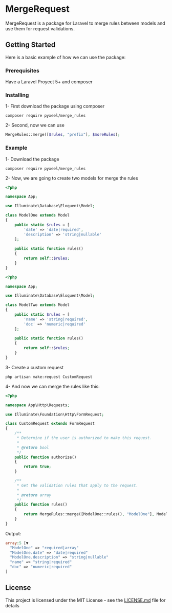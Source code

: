 # MergeRequest

MergeRequest is a package for Laravel to merge rules between models and use them for request validations.

## Getting Started

Here is a basic example of how we can use the package:

### Prerequisites

Have a Laravel Proyect 5+ and composer

### Installing

1- First download the package using composer

```
composer require pyxeel/merge_rules
```

2- Second, now we can use

```php
MergeRules::merge([$rules, "prefix"], $moreRules);
```

### Example

1- Download the package

```
composer require pyxeel/merge_rules
```

2- Now, we are going to create two models for merge the rules

```php
<?php

namespace App;

use Illuminate\Database\Eloquent\Model;

class ModelOne extends Model
{
    public static $rules = [
        'date' => 'date|required',
        'description' => 'string|nullable'
    ];
    
    public static function rules()
    {
        return self::$rules;
    }
}

```

```php
<?php

namespace App;

use Illuminate\Database\Eloquent\Model;

class ModelTwo extends Model
{
    public static $rules = [
        'name' => 'string|required',
        'doc' => 'numeric|required'
    ];
    
    public static function rules()
    {
        return self::$rules;
    }
}


```

3- Create a custom request

```
php artisan make:request CustomRequest
```

4- And now we can merge the rules like this:

```php
<?php

namespace App\Http\Requests;

use Illuminate\Foundation\Http\FormRequest;

class CustomRequest extends FormRequest
{
    /**
     * Determine if the user is authorized to make this request.
     *
     * @return bool
     */
    public function authorize()
    {
        return true;
    }

    /**
     * Get the validation rules that apply to the request.
     *
     * @return array
     */
    public function rules()
    {
        return MergeRules::merge([ModelOne::rules(), "ModelOne"], ModelTwo::rules());
    }
}

```

Output:

```php
array:5 [▼
  "ModelOne" => "required|array"
  "ModelOne.date" => "date|required"
  "ModelOne.description" => "string|nullable"
  "name" => "string|required"
  "doc" => "numeric|required"
]
```

## License

This project is licensed under the MIT License - see the [LICENSE.md](LICENSE.md) file for details
